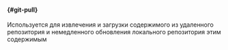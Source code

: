 #### {#git-pull}
Используется для извлечения и загрузки содержимого из удаленного репозитория и немедленного обновления локального репозитория этим содержимым
